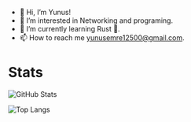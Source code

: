 - 👋 Hi, I’m Yunus!
- 👀 I’m interested in Networking and programing.
- 🌱 I’m currently learning Rust 🦀.
- 📫 How to reach me yunusemre12500@gmail.com.

# Stats
![GitHub Stats](https://github-readme-stats.vercel.app/api/?username=yunusemre12500&cache_seconds=21600&hide_border=true&number_format=short&show_icons=true&theme=transparent)

![Top Langs](https://github-readme-stats.vercel.app/api/top-langs/?username=yunusemre12500&hide_border=true&layout=compact&theme=transparent)

